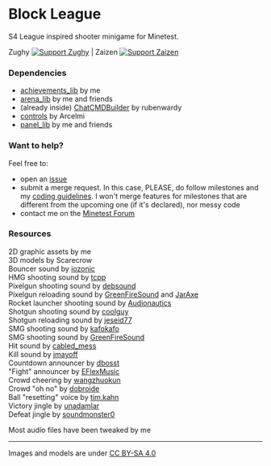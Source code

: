 # Block League

S4 League inspired shooter minigame for Minetest.

Zughy <a href="https://liberapay.com/Zughy/"><img src="https://i.imgur.com/4B2PxjP.png" alt="Support Zughy"/></a> | Zaizen <a href="https://liberapay.com/_Zaizen_/"><img src="https://i.imgur.com/4B2PxjP.png" alt="Support Zaizen"/></a>  

### Dependencies
* [achievements_lib](https://gitlab.com/zughy-friends-minetest/achievements_lib) by me
* [arena_lib](https://gitlab.com/zughy-friends-minetest/arena_lib/) by me and friends
* (already inside) [ChatCMDBuilder](https://github.com/rubenwardy/ChatCmdBuilder/) by rubenwardy
* [controls](https://github.com/Arcelmi/minetest-controls) by Arcelmi
* [panel_lib](https://gitlab.com/zughy-friends-minetest/panel_lib) by me and friends

### Want to help?
Feel free to:
* open an [issue](https://gitlab.com/zughy-friends-minetest/block_league/-/issues)
* submit a merge request. In this case, PLEASE, do follow milestones and my [coding guidelines](https://cryptpad.fr/pad/#/2/pad/view/-l75iHl3x54py20u2Y5OSAX4iruQBdeQXcO7PGTtGew/embed/). I won't merge features for milestones that are different from the upcoming one (if it's declared), nor messy code
* contact me on the [Minetest Forum](https://forum.minetest.net/memberlist.php?mode=viewprofile&u=26472)

### Resources
2D graphic assets by me  
3D models by Scarecrow  
Bouncer sound by [iozonic](https://freesound.org/people/iozonic/sounds/380763/)  
HMG shooting sound by [tcpp](https://freesound.org/people/tcpp/sounds/105025/)  
Pixelgun shooting sound by [debsound](https://freesound.org/people/debsound/sounds/339169/)  
Pixelgun reloading sound by [GreenFireSound](https://freesound.org/people/GreenFireSound/sounds/484113/) and [JarAxe](https://freesound.org/people/JarAxe/sounds/205969/)  
Rocket launcher shooting sound by [Audionautics](https://freesound.org/people/Audionautics/sounds/171655/)  
Shotgun shooting sound by [coolguy](https://freesound.org/people/coolguy244e/sounds/266977/)  
Shotgun reloading sound by [jeseid77](https://freesound.org/people/jeseid77/sounds/86246/)  
SMG shooting sound by [kafokafo](https://freesound.org/people/kafokafo/sounds/128229/)  
SMG shooting sound by [GreenFireSound](https://freesound.org/people/GreenFireSound/sounds/484113/)  
Hit sound by [cabled_mess](https://freesound.org/people/cabled_mess/sounds/350926/)  
Kill sound by [jmayoff](https://freesound.org/people/jmayoff/sounds/255156/)  
Countdown announcer by [dbosst](https://freesound.org/people/dbosst/sounds/464145/)  
"Fight" announcer by [EFlexMusic](https://freesound.org/people/EFlexMusic/)  
Crowd cheering by [wangzhuokun](https://freesound.org/people/wangzhuokun/sounds/442583/)  
Crowd "oh no" by [dobroide](https://freesound.org/people/dobroide/sounds/35034/)  
Ball "resetting" voice by [tim.kahn](https://freesound.org/people/tim.kahn/sounds/107546/)  
Victory jingle by [unadamlar](https://freesound.org/people/unadamlar/sounds/341985/)  
Defeat jingle by [soundmonster0](https://freesound.org/people/soundmonster0/sounds/533925/)

Most audio files have been tweaked by me

---

Images and models are under [CC BY-SA 4.0](https://creativecommons.org/licenses/by-sa/4.0/)
